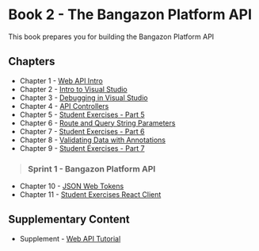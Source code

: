 # Book 2 - The Bangazon Platform API

This book prepares you for building the Bangazon Platform API

## Chapters

* Chapter 1 - [Web API Intro](./chapters/API_OVERVIEW.md)
* Chapter 2 - [Intro to Visual Studio](./chapters/VISUAL_STUDIO.md)
* Chapter 3 - [Debugging in Visual Studio](./chapters/DEBUGGING_VS.md)
* Chapter 4 - [API Controllers](./chapters/API_MODELS_CONTROLLERS.md)
* Chapter 5 - [Student Exercises - Part 5](./chapters/STUDENT_EXERCISES_API.md)
* Chapter 6 - [Route and Query String Parameters](./chapters/CONTROLLER_PARAMETERS.md)
* Chapter 7 - [Student Exercises - Part 6](./chapters/STUDENT_EXERCISES_PARAMS.md)
* Chapter 8 - [Validating Data with Annotations](./chapters/MODEL_VALIDATION.md)
* Chapter 9 - [Student Exercises - Part 7](./chapters/STUDENT_EXERCISES_MODELSTATE.md)

> ### __Sprint 1__ - Bangazon Platform API

* Chapter 10 - [JSON Web Tokens](./chapters/JWT.md)
* Chapter 11 - [Student Exercises React Client](./chapters/STUDENT_EXERCISES_REACT_CLIENT.md)

## Supplementary Content

* Supplement - [Web API Tutorial](https://docs.microsoft.com/en-us/aspnet/core/tutorials/first-web-api?view=aspnetcore-2.1)
